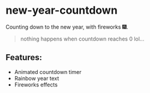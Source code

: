 # new-year-countdown
Counting down to the new year, with fireworks 🎆.

> nothing happens when countdown reaches 0 lol...

## Features:
- Animated countdown timer
- Rainbow year text
- Fireworks effects

